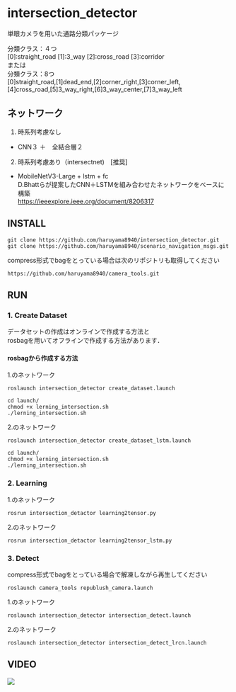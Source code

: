 # intersection_detector
単眼カメラを用いた通路分類パッケージ

分類クラス：４つ  
[0]:straight_road [1]:3_way [2]:cross_road [3]:corridor  
または  
分類クラス：8つ  
[0]straight_road,[1]dead_end,[2]corner_right,[3]corner_left,  
[4]cross_road,[5]3_way_right,[6]3_way_center,[7]3_way_left  


## ネットワーク  
1. 時系列考慮なし
  - CNN３ ＋　全結合層２

2. 時系列考慮あり（intersectnet)　[推奨]
  - MobileNetV3-Large + lstm + fc    
D.Bhattらが提案したCNN＋LSTMを組み合わせたネットワークをベースに構築  
https://ieeexplore.ieee.org/document/8206317  

## INSTALL
```
git clone https://github.com/haruyama8940/intersection_detector.git
git clone https://github.com/haruyama8940/scenario_navigation_msgs.git
```
compress形式でbagをとっている場合は次のリポジトリも取得してください
```
https://github.com/haruyama8940/camera_tools.git
```

## RUN
### 1. Create Dataset
データセットの作成はオンラインで作成する方法と  
rosbagを用いてオフラインで作成する方法があります．  
#### rosbagから作成する方法
1.のネットワーク
```
roslaunch intersection_detector create_dataset.launch
```
```
cd launch/
chmod +x lerning_intersection.sh
./lerning_intersection.sh
```
2.のネットワーク
```
roslaunch intersection_detector create_dataset_lstm.launch
```
```
cd launch/
chmod +x lerning_intersection.sh
./lerning_intersection.sh
```
### 2. Learning
1.のネットワーク
```
rosrun intersection_detactor learning2tensor.py
```
2.のネットワーク
```
rosrun intersection_detactor learning2tensor_lstm.py
```
### 3. Detect
compress形式でbagをとっている場合で解凍しながら再生してください
```
roslaunch camera_tools republush_camera.launch
```

1.のネットワーク
```
roslaunch intersection_detector intersection_detect.launch
```  

2.のネットワーク
```
roslaunch intersection_detector intersection_detect_lrcn.launch 
```

## VIDEO
[![](https://img.youtube.com/vi/7Fzg816eF_I/0.jpg)](https://www.youtube.com/watch?v=7Fzg816eF_I)
